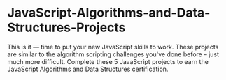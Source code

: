 # JavaScript-Algorithms-and-Data-Structures-Projects
This is it — time to put your new JavaScript skills to work. These projects are similar to the algorithm scripting challenges you've done before – just much more difficult.  Complete these 5 JavaScript projects to earn the JavaScript Algorithms and Data Structures certification.

